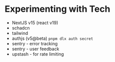 # Experimenting with Tech
* NextJS v15 (react v19)
* schadcn
* tailwind
* authjs (v5@beta) `pnpm dlx auth secret`
* sentry - error tracking
* sentry - user feedback
* upstash - for rate limiting
